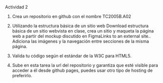 Actividad 2

1. Crea un repositorio en github con el nombre TC2005B.A02

2. Utilizando la estructura básica de un sitio web Download estructura básica de un sitio webvista en clase, crea un sitio y maqueta la página web a partir del mockup discutido en FigmaLinks to an external site.. Adiciona las imágenes y la navegación entre secciones de la misma página.

3. Valida tu código según el estándar de la W3C para HTML5.

4. Sube en esta tarea la url del repositorio y garantiza que esté visible para acceder a él desde github pages, puedes usar otro tipo de hosting de preferirlo.

